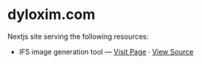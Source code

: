 # dyloxim.com

Nextjs site serving the following resources: 

* IFS image generation tool — <a href="dyloxim.com/IFS">Visit Page</a> · <a href="https://github.com/dyloxim/site/tree/main/src/IFS">View Source</a>
